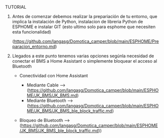 TUTORIAL

1. Antes de comenzar debemos realizar la prepariación de tu entorno, que implica la instalación de Python, instalacion de libreria Python de ESPHOME e instalar GIT (esto ultimo solo para esphome que necesiten esta funcionalidad)
  
   (https://github.com/langasg/Domotica_camper/blob/main/ESPHOME/Preparacion_entorno.md)

2. Llegados a este punto tenemos varias opciones segúnla necesidad de conectar el BMS a Home Assistant o simplemente bloquear el acceso al Bluetooth

     - Conectividad con Home Assistant
        - Mediante Cable --> (https://github.com/langasg/Domotica_camper/blob/main/ESPHOME/JK_BMS/JK_BMS.md)
        - Mediante Bluetooth --> (https://github.com/langasg/Domotica_camper/blob/main/ESPHOME/JK_BMS/JK_BMS_ble_block_traffic.md)

     - Bloqueo de Bluetooth -->  (https://github.com/langasg/Domotica_camper/blob/main/ESPHOME/JK_BMS/JK_BMS_ble_block_traffic.md))
      
      
